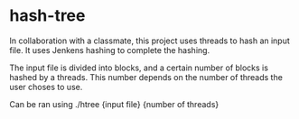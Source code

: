 # hash-tree
In collaboration with a classmate, this project uses threads to hash an input file. It uses Jenkens hashing to complete the hashing.

The input file is divided into blocks, and a certain number of blocks is hashed by a threads. This number depends on the number of threads the user choses to use.

Can be ran using ./htree {input file} {number of threads}
